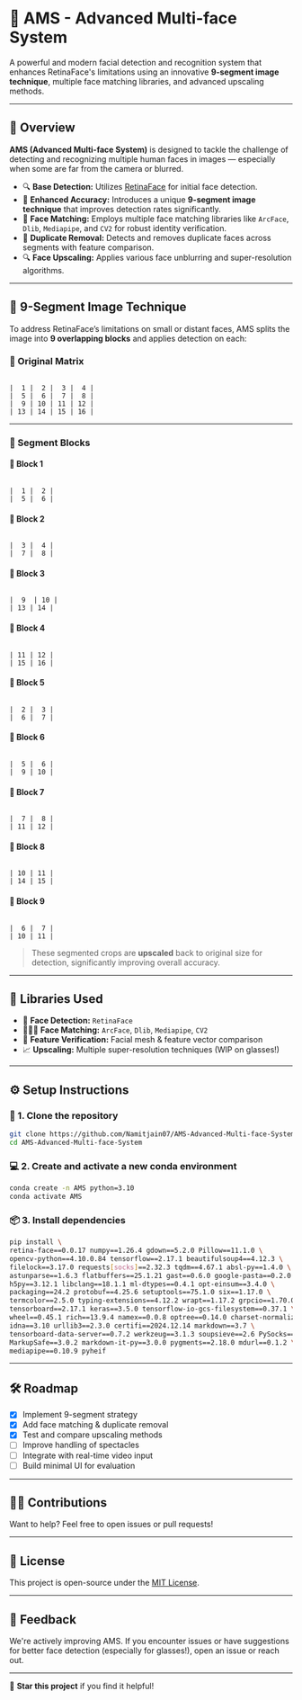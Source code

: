 # 🚀 AMS - Advanced Multi-face System

A powerful and modern facial detection and recognition system that enhances RetinaFace's limitations using an innovative **9-segment image technique**, multiple face matching libraries, and advanced upscaling methods.

---

## 📸 Overview

**AMS (Advanced Multi-face System)** is designed to tackle the challenge of detecting and recognizing multiple human faces in images — especially when some are far from the camera or blurred.

- 🔍 **Base Detection:** Utilizes [RetinaFace](https://github.com/serengil/retinaface) for initial face detection.
- 🧠 **Enhanced Accuracy:** Introduces a unique **9-segment image technique** that improves detection rates significantly.
- 🧬 **Face Matching:** Employs multiple face matching libraries like `ArcFace`, `Dlib`, `Mediapipe`, and `CV2` for robust identity verification.
- 🧼 **Duplicate Removal:** Detects and removes duplicate faces across segments with feature comparison.
- 🔍 **Face Upscaling:** Applies various face unblurring and super-resolution algorithms.

---

## 🧩 9-Segment Image Technique

To address RetinaFace’s limitations on small or distant faces, AMS splits the image into **9 overlapping blocks** and applies detection on each:

### 🎯 Original Matrix
```

|  1 |  2 |  3 |  4 |
|  5 |  6 |  7 |  8 |
|  9 | 10 | 11 | 12 |
| 13 | 14 | 15 | 16 |

```

---

### 🧠 Segment Blocks

#### 🔹 Block 1
```

|  1 |  2 |
|  5 |  6 |

```

#### 🔹 Block 2
```

|  3 |  4 |
|  7 |  8 |

```

#### 🔹 Block 3
```

|  9  | 10 |
| 13 | 14 |

```

#### 🔹 Block 4
```

| 11 | 12 |
| 15 | 16 |

```

#### 🔹 Block 5
```

|  2 |  3 |
|  6 |  7 |

```

#### 🔹 Block 6
```

|  5 |  6 |
|  9 | 10 |

```

#### 🔹 Block 7
```

|  7 |  8 |
| 11 | 12 |

```

#### 🔹 Block 8
```

| 10 | 11 |
| 14 | 15 |

```

#### 🔹 Block 9
```

|  6 |  7 |
| 10 | 11 |

````

> These segmented crops are **upscaled** back to original size for detection, significantly improving overall accuracy.

---

## 🧬 Libraries Used

- 🎯 **Face Detection:** `RetinaFace`
- 🧑‍🤝‍🧑 **Face Matching:** `ArcFace`, `Dlib`, `Mediapipe`, `CV2`
- 🔁 **Feature Verification:** Facial mesh & feature vector comparison
- 📈 **Upscaling:** Multiple super-resolution techniques (WIP on glasses!)

---

## ⚙️ Setup Instructions

### 🐍 1. Clone the repository
```bash
git clone https://github.com/Namitjain07/AMS-Advanced-Multi-face-System.git
cd AMS-Advanced-Multi-face-System
````

### 💻 2. Create and activate a new conda environment

```bash
conda create -n AMS python=3.10
conda activate AMS
```

### 📦 3. Install dependencies

```bash
pip install \
retina-face==0.0.17 numpy==1.26.4 gdown==5.2.0 Pillow==11.1.0 \
opencv-python==4.10.0.84 tensorflow==2.17.1 beautifulsoup4==4.12.3 \
filelock==3.17.0 requests[socks]==2.32.3 tqdm==4.67.1 absl-py==1.4.0 \
astunparse==1.6.3 flatbuffers==25.1.21 gast==0.6.0 google-pasta==0.2.0 \
h5py==3.12.1 libclang==18.1.1 ml-dtypes==0.4.1 opt-einsum==3.4.0 \
packaging==24.2 protobuf==4.25.6 setuptools==75.1.0 six==1.17.0 \
termcolor==2.5.0 typing-extensions==4.12.2 wrapt==1.17.2 grpcio==1.70.0 \
tensorboard==2.17.1 keras==3.5.0 tensorflow-io-gcs-filesystem==0.37.1 \
wheel==0.45.1 rich==13.9.4 namex==0.0.8 optree==0.14.0 charset-normalizer==3.4.1 \
idna==3.10 urllib3==2.3.0 certifi==2024.12.14 markdown==3.7 \
tensorboard-data-server==0.7.2 werkzeug==3.1.3 soupsieve==2.6 PySocks==1.7.1 \
MarkupSafe==3.0.2 markdown-it-py==3.0.0 pygments==2.18.0 mdurl==0.1.2 \
mediapipe==0.10.9 pyheif
```

---

## 🛠️ Roadmap

* [x] Implement 9-segment strategy
* [x] Add face matching & duplicate removal
* [x] Test and compare upscaling methods
* [ ] Improve handling of spectacles
* [ ] Integrate with real-time video input
* [ ] Build minimal UI for evaluation

---

## 👨‍💻 Contributions

Want to help? Feel free to open issues or pull requests!

---

## 📜 License

This project is open-source under the [MIT License](LICENSE).

---

## 💬 Feedback

We're actively improving AMS. If you encounter issues or have suggestions for better face detection (especially for glasses!), open an issue or reach out.

---

🌟 **Star this project** if you find it helpful!
